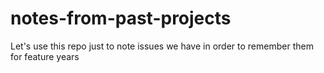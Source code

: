 # notes-from-past-projects

Let's use this repo just to note issues we have in order to remember them for feature years
